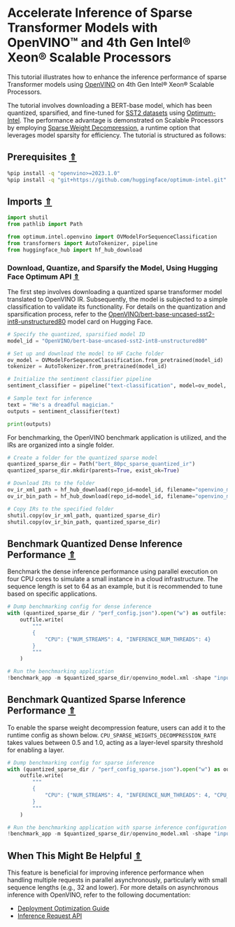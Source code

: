 # Accelerate Inference of Sparse Transformer Models with OpenVINO™ and 4th Gen Intel&reg; Xeon&reg; Scalable Processors

This tutorial illustrates how to enhance the inference performance of sparse Transformer models using [OpenVINO](https://docs.openvino.ai/) on 4th Gen Intel® Xeon® Scalable Processors.

The tutorial involves downloading a BERT-base model, which has been quantized, sparsified, and fine-tuned for [SST2 datasets](https://huggingface.co/datasets/sst2) using [Optimum-Intel](https://github.com/huggingface/optimum-intel). The performance advantage is demonstrated on Scalable Processors by employing [Sparse Weight Decompression](https://docs.openvino.ai/2023.0/openvino_docs_OV_UG_supported_plugins_CPU.html#sparse-weights-decompression), a runtime option that leverages model sparsity for efficiency. The tutorial is structured as follows:

## Prerequisites [$\Uparrow$](#Table-of-content:)

```bash
%pip install -q "openvino>=2023.1.0"
%pip install -q "git+https://github.com/huggingface/optimum-intel.git" datasets onnx onnxruntime
```

## Imports [$\Uparrow$](#Table-of-content:)

```python
import shutil
from pathlib import Path

from optimum.intel.openvino import OVModelForSequenceClassification
from transformers import AutoTokenizer, pipeline
from huggingface_hub import hf_hub_download
```

### Download, Quantize, and Sparsify the Model, Using Hugging Face Optimum API [$\Uparrow$](#Table-of-content:)

The first step involves downloading a quantized sparse transformer model translated to OpenVINO IR. Subsequently, the model is subjected to a simple classification to validate its functionality. For details on the quantization and sparsification process, refer to the [OpenVINO/bert-base-uncased-sst2-int8-unstructured80](https://huggingface.co/OpenVINO/bert-base-uncased-sst2-int8-unstructured80) model card on Hugging Face.

```python
# Specify the quantized, sparsified model ID
model_id = "OpenVINO/bert-base-uncased-sst2-int8-unstructured80"

# Set up and download the model to HF Cache folder
ov_model = OVModelForSequenceClassification.from_pretrained(model_id)
tokenizer = AutoTokenizer.from_pretrained(model_id)

# Initialize the sentiment classifier pipeline
sentiment_classifier = pipeline("text-classification", model=ov_model, tokenizer=tokenizer)

# Sample text for inference
text = "He's a dreadful magician."
outputs = sentiment_classifier(text)

print(outputs)
```

For benchmarking, the OpenVINO benchmark application is utilized, and the IRs are organized into a single folder.

```python
# Create a folder for the quantized sparse model
quantized_sparse_dir = Path("bert_80pc_sparse_quantized_ir")
quantized_sparse_dir.mkdir(parents=True, exist_ok=True)

# Download IRs to the folder
ov_ir_xml_path = hf_hub_download(repo_id=model_id, filename="openvino_model.xml")
ov_ir_bin_path = hf_hub_download(repo_id=model_id, filename="openvino_model.bin")

# Copy IRs to the specified folder
shutil.copy(ov_ir_xml_path, quantized_sparse_dir)
shutil.copy(ov_ir_bin_path, quantized_sparse_dir)
```

## Benchmark Quantized Dense Inference Performance [$\Uparrow$](#Table-of-content:)

Benchmark the dense inference performance using parallel execution on four CPU cores to simulate a small instance in a cloud infrastructure. The sequence length is set to 64 as an example, but it is recommended to tune based on specific applications.

```python
# Dump benchmarking config for dense inference
with (quantized_sparse_dir / "perf_config.json").open("w") as outfile:
    outfile.write(
        """
        {
            "CPU": {"NUM_STREAMS": 4, "INFERENCE_NUM_THREADS": 4}
        }
        """
    )

# Run the benchmarking application
!benchmark_app -m $quantized_sparse_dir/openvino_model.xml -shape "input_ids[1,64],attention_mask[1,64],token_type_ids[1,64]" -load_config $quantized_sparse_dir/perf_config.json
```

## Benchmark Quantized Sparse Inference Performance [$\Uparrow$](#Table-of-content:)

To enable the sparse weight decompression feature, users can add it to the runtime config as shown below. `CPU_SPARSE_WEIGHTS_DECOMPRESSION_RATE` takes values between 0.5 and 1.0, acting as a layer-level sparsity threshold for enabling a layer.

```python
# Dump benchmarking config for sparse inference
with (quantized_sparse_dir / "perf_config_sparse.json").open("w") as outfile:
    outfile.write(
        """
        {
            "CPU": {"NUM_STREAMS": 4, "INFERENCE_NUM_THREADS": 4, "CPU_SPARSE_WEIGHTS_DECOMPRESSION_RATE": 0.75}
        }
        """
    )

# Run the benchmarking application with sparse inference configuration
!benchmark_app -m $quantized_sparse_dir/openvino_model.xml -shape "input_ids[1,64],attention_mask[1,64],token_type_ids[1,64]" -load_config $quantized_sparse_dir/perf_config_sparse.json
```

## When This Might Be Helpful [$\Uparrow$](#Table-of-content:)

This feature is beneficial for improving inference performance when handling multiple requests in parallel asynchronously, particularly with small sequence lengths (e.g., 32 and lower). For more details on asynchronous inference with OpenVINO, refer to the following documentation:

- [Deployment Optimization Guide](https://docs.openvino.ai/2023.0/openvino_docs_deployment_optimization_guide_common.html#doxid-openvino-docs-deployment-optimization-guide-common-1async-api)
- [Inference Request API](https://docs.openvino.ai/2023.0/openvino_docs_OV_UG_Infer_request.html#doxid-openvino-docs-o-v-u-g-infer-request-1in-out-tensors)
